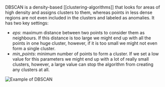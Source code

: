 DBSCAN is a density-based [[clustering-algorithms]] that looks for areas of high density and assigns clusters to them, whereas points in less dense regions are not even included in the clusters and labeled as anomalies. It has two key settings:

- _eps_: maximum distance between two points to consider them as neighbours. If this distance is too large we might end up with all the points in one huge cluster, however, if it is too small we might not even form a single cluster.
- _min_points_: minimum number of points to form a cluster. If we set a low value for this parameters we might end up with a lot of really small clusters, however, a large value can stop the algorithm from creating any clusters at all.

![Example of DBSCAN](DBSCAN_search.gif)
